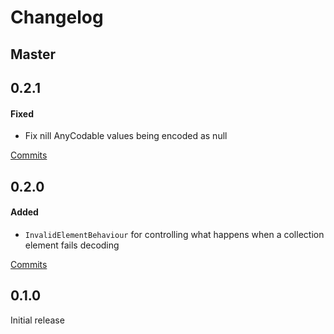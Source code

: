# Changelog

## Master

## 0.2.1

#### Fixed
- Fix nill AnyCodable values being encoded as null

[Commits](https://github.com/yonaskolb/XcodeGen/compare/0.2.0...0.2.1)

## 0.2.0

#### Added
- `InvalidElementBehaviour` for controlling what happens when a collection element fails decoding

[Commits](https://github.com/yonaskolb/XcodeGen/compare/0.1.0...0.2.0)

## 0.1.0
Initial release
